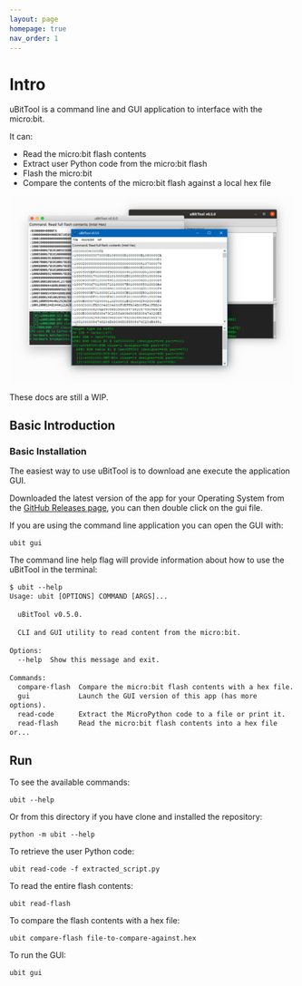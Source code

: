 ```yaml
---
layout: page
homepage: true
nav_order: 1
---
```


# Intro

uBitTool is a command line and GUI application to interface with the micro:bit.

It can:

- Read the micro:bit flash contents
- Extract user Python code from the micro:bit flash
- Flash the micro:bit
- Compare the contents of the micro:bit flash against a local hex file

![screenshots](assets/img/screenshots-grey.png)

These docs are still a WIP.

## Basic Introduction

### Basic Installation

The easiest way to use uBitTool is to download ane execute the application GUI.

Downloaded the latest version of the app for your Operating System from the
[GitHub Releases page](https://github.com/carlosperate/ubittool/releases),
you can then double click on the gui file.

If you are using the command line application you can open the GUI with:

```
ubit gui
```

The command line help flag will provide information about how to use the
uBitTool in the terminal:

```
$ ubit --help
Usage: ubit [OPTIONS] COMMAND [ARGS]...

  uBitTool v0.5.0.

  CLI and GUI utility to read content from the micro:bit.

Options:
  --help  Show this message and exit.

Commands:
  compare-flash  Compare the micro:bit flash contents with a hex file.
  gui            Launch the GUI version of this app (has more options).
  read-code      Extract the MicroPython code to a file or print it.
  read-flash     Read the micro:bit flash contents into a hex file or...
```

## Run

To see the available commands:

```
ubit --help
```

Or from this directory if you have clone and installed the repository:

```
python -m ubit --help
```

To retrieve the user Python code:

```
ubit read-code -f extracted_script.py
```

To read the entire flash contents:

```
ubit read-flash
```

To compare the flash contents with a hex file:

```
ubit compare-flash file-to-compare-against.hex
```

To run the GUI:

```
ubit gui
```
